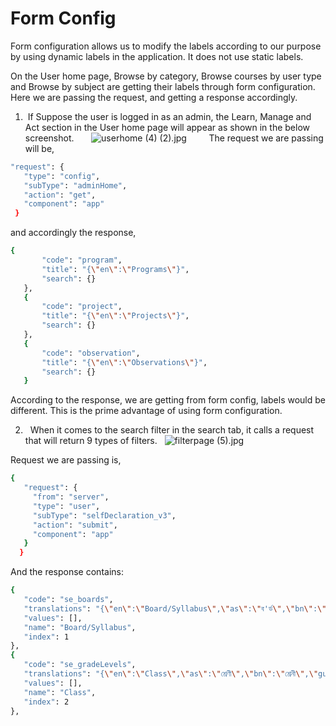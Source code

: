 # Form Config


Form configuration allows us to modify the labels according to our purpose by using dynamic labels in the application. It does not use static labels.

On the User home page, Browse by category, Browse courses by user type and Browse by subject are getting their labels through form configuration. Here we are passing the request, and getting a response accordingly.
1. &nbsp;If Suppose the user is logged in as an admin, the Learn, Manage and Act section in the User home page will appear as shown in the below screenshot.
&nbsp;
&nbsp;
&nbsp;
![userhome (4) (2).jpg](https://www.dropbox.com/s/sba4nk23ufh2jfw/userhome%20%284%29%20%282%29.jpg?dl=0&raw=1)
 &nbsp;
&nbsp;
&nbsp;
&nbsp;
The request we are passing will be,

```sh
"request": {
   "type": "config",
   "subType": "adminHome",
   "action": "get",
   "component": "app"
 }

```

 and accordingly the response,

```sh
{
       "code": "program",
       "title": "{\"en\":\"Programs\"}",
       "search": {}
   },
   {
       "code": "project",
       "title": "{\"en\":\"Projects\"}",
       "search": {}
   },
   {
       "code": "observation",
       "title": "{\"en\":\"Observations\"}",
       "search": {}
   }
```
  According to the response, we are getting from form config, labels would be different. This is the prime advantage of using form configuration. 
  
  2. &nbsp; When it comes to the search filter in the search tab, it calls a request that will return 9 types of filters.
&nbsp;
![filterpage (5).jpg](https://www.dropbox.com/s/22xc239l7dwixcl/filterpage%20%285%29.jpg?dl=0&raw=1)

Request we are passing is,

```sh
{
   "request": {
     "from": "server",
     "type": "user",
     "subType": "selfDeclaration_v3",
     "action": "submit",
     "component": "app"
   }
  }
```
And the response contains:
```sh
{
   "code": "se_boards",
   "translations": "{\"en\":\"Board/Syllabus\",\"as\":\"ব'ৰ্ড\",\"bn\":\"পর্ষদ\",\"gu\":\"બોર્ડ\",\"hi\":\"बोर्ड\",\"kn\":\"ಮಂಡಳಿ\",\"mr\":\"बोर्ड\",\"or\":\"ବୋର୍ଡ\",\"pa\":\"ਬੋਰਡ\",\"ta\":\"வாரியம்\",\"te\":\"బోర్డు\",\"ur\":\"بورڈ\"}",
   "values": [],
   "name": "Board/Syllabus",
   "index": 1
},
{
   "code": "se_gradeLevels",
   "translations": "{\"en\":\"Class\",\"as\":\"শ্ৰেণী\",\"bn\":\"শ্রেনী\",\"gu\":\"વર્ગ\",\"hi\":\"कक्षा\",\"kn\":\"ತರಗತಿ\",\"mr\":\"इयत्ता\",\"or\":\"ଶ୍ରେଣୀ\",\"pa\":\"ਜਮਾਤ\",\"ta\":\"வகுப்பு\",\"te\":\"క్లాసు\",\"ur\":\"کلاس\"}",
   "values": [],
   "name": "Class",
   "index": 2
},

```



